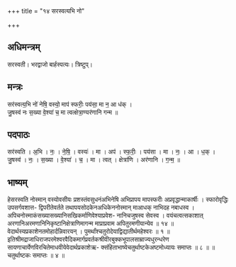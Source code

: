 +++
title = "१४ सरस्वत्यभि नो"

+++
## अधिमन्त्रम्
सरस्वती। भरद्वाजो बार्हस्पत्यः। त्रिष्टुप्।

## मन्त्रः
सर॑स्वत्य॒भि नो॑ नेषि॒ वस्यो॒ माप॑ स्फरीः॒ पय॑सा॒ मा न॒ आ ध॑क् ।  
जु॒षस्व॑ नः स॒ख्या वे॒श्या॑ च॒ मा त्वत्क्षेत्रा॒ण्यर॑णानि गन्म ॥

## पदपाठः
सर॑स्वति । अ॒भि । नः॒ । ने॒षि॒ । वस्यः॑ । मा । अप॑ । स्फ॒रीः॒ । पय॑सा । मा । नः॒ । आ । ध॒क् ।  
जु॒षस्व॑ । नः॒ । स॒ख्या । वे॒श्या॑ । च॒ । मा । त्वत् । क्षेत्रा॑णि । अर॑णानि । ग॒न्म॒ ॥

## भाष्यम्
हेसरस्वति नोस्मान् वस्योवसीयः प्रशस्तंवसुधनंअभिनेषि अभिप्रापय मापस्फरीः अप्रवृद्धान्माकार्षीः । स्फारोवृद्धिः उपसर्गवशात्त- द्विपरीतेवर्तते तथापयसोदकेनअधिकेननोस्मान् माआधक् नाभिदह नबाधस्व । अपिचनोस्माकंसख्यासख्यानिसखिकर्माणिवेश्याप्रवेश- नानिचजुषस्व सेवस्व । वयंचत्वत्सकाशात् अरणानिअरमणानिनिकृष्टानिक्षेत्राणिमागन्म माप्राप्रवाम अपितुरमणीयान्येव ॥ १४ ॥वेदार्थस्यप्रकाशेनतमोहार्दन्निवारयन् । पुमर्थांश्चतुरोदेयाद्विद्यातीर्थमहेश्वरः ॥ १ ॥इतिश्रीमद्राजाधिराजपरमेश्वरवैदिकमार्गप्रवर्तकश्रीवीरबुक्कभूपालसाम्राज्यधुरन्धरेण सायणाचार्येणविरचितेमाधवीयेवेदार्थप्रकाशेऋ- क्संहिताभाष्येचतुर्थाष्टकेअष्टमोध्यायः समाप्तः ॥ ८ ॥ ॥ चतुर्थाष्टकः समाप्तः ॥ ४ ॥